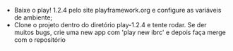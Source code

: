 - Baixe o play! 1.2.4 pelo site playframework.org e configure as variáveis de ambiente;
- Clone o projeto dentro do diretório play-1.2.4 e tente rodar. Se der muitos bugs, crie uma new app com 'play new ibrc' e depois faça merge com o repositório
